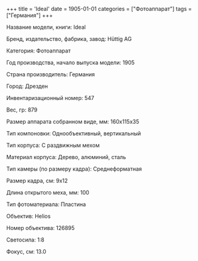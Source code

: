 +++
title = 'Ideal'
date = 1905-01-01
categories = ["Фотоаппарат"]
tags = ["Германия"]
+++

Название модели, книги: Ideal

Бренд, издательство, фабрика, завод: Hüttig AG

Категория: Фотоаппарат

Год производства, начало выпуска модели: 1905

Страна производитель: Германия

Город: Дрезден

Инвентаризационный номер: 547

Вес, гр: 879

Размер аппарата  собранном виде, мм: 160х115х35

Тип компоновки: Однообъективный, вертикальный

Тип корпуса: С раздвижным мехом

Материал корпуса: Дерево, алюминий, сталь

Тип камеры (по размеру кадра): Среднеформатная

Размер кадра, см: 9х12

Длина открытого меха, мм: 100

Тип фотоматериала: Пластина

Объектив: Helios

Номер объектива: 126895

Светосила: 1:8

Фокус, см: 13.0

